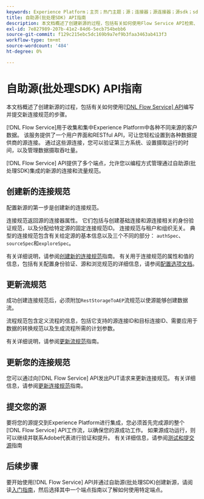 ```yaml
---
keywords: Experience Platform；主页；热门主题；源；连接器；源连接器；源sdk；sdk；SDK
title: 自助源(批处理SDK) API指南
description: 本文档概述了创建新源的过程，包括有关如何使用Flow Service API检索、编写和提交新连接规范的步骤。
exl-id: 7e827989-207b-41e2-84d6-5ecb754bebb6
source-git-commit: f129c215ebc5dc169b9a7ef9b3faa3463ab413f3
workflow-type: tm+mt
source-wordcount: '484'
ht-degree: 0%

---
```


# 自助源(批处理SDK) API指南

本文档概述了创建新源的过程，包括有关如何使用[[!DNL Flow Service] API](https://www.adobe.io/experience-platform-apis/references/flow-service/)编写并提交新连接规范的步骤。

[!DNL Flow Service]用于收集和集中Experience Platform中各种不同来源的客户数据。 该服务提供了一个用户界面和RESTful API，可让您轻松设置到各种数据提供商的源连接。 通过这些源连接，您可以验证第三方系统、设置摄取运行的时间，以及管理数据摄取吞吐量。

[!DNL Flow Service] API提供了多个端点，允许您以编程方式管理通过自助源(批处理SDK)集成的新源的连接和流量规范。

## 创建新的连接规范

配置新源的第一步是创建新的连接规范。

连接规范返回源的连接器属性。 它们包括与创建基础连接和源连接相关的身份验证规范，以及分配给特定源的固定连接规范ID。 连接规范与租户和组织无关。 典型的连接规范包含有关给定源的基本信息以及三个不同的部分： `authSpec`、`sourceSpec`和`exploreSpec`。

有关详细说明，请参阅[创建新的连接规范](./create.md)指南。 有关用于连接规范的属性和值的信息，包括有关配置身份验证、源和浏览规范的详细信息，请参阅[配置选项文档](../config/config.md)。

## 更新流规范

成功创建连接规范后，必须附加`RestStorageToAEP`流规范以使源能够创建数据流。

流程规范包含定义流程的信息，包括它支持的源连接ID和目标连接ID、需要应用于数据的转换规范以及生成流程所需的计划参数。

有关详细说明，请参阅[更新流规范](./update-flow-specs.md)指南。

## 更新您的连接规范

您可以通过向[!DNL Flow Service] API发出PUT请求来更新连接规范。 有关详细信息，请参阅[更新连接规范](./update-connection-specs.md)指南。

## 提交您的源

要将您的源提交到Experience Platform进行集成，您必须首先完成源的整个[!DNL Flow Service] API工作流，以确保您的源成功工作。 如果源成功运行，则可以继续并联系Adobe代表进行验证和提升。 有关详细信息，请参阅[测试和提交源](./submit.md)指南

## 后续步骤

要开始使用[!DNL Flow Service] API并通过自助源(批处理SDK)创建新源，请阅读[入门指南](./getting-started.md)，然后选择其中一个端点指南以了解如何使用特定端点。
